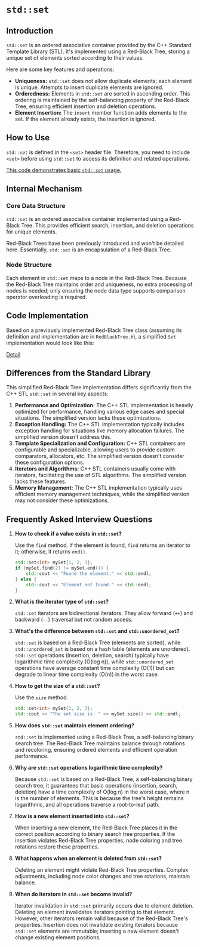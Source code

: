 # `std::set`

## Introduction

`std::set` is an ordered associative container provided by the C++ Standard Template Library (STL).  It's implemented using a Red-Black Tree, storing a unique set of elements sorted according to their values.

Here are some key features and operations:

- **Uniqueness:** `std::set` does not allow duplicate elements; each element is unique.  Attempts to insert duplicate elements are ignored.
- **Orderedness:** Elements in `std::set` are sorted in ascending order. This ordering is maintained by the self-balancing property of the Red-Black Tree, ensuring efficient insertion and deletion operations.
- **Element Insertion:** The `insert` member function adds elements to the set. If the element already exists, the insertion is ignored.

## How to Use

`std::set` is defined in the `<set>` header file.  Therefore, you need to include `<set>` before using `std::set` to access its definition and related operations.

[This code demonstrates basic `std::set` usage.](usage.cpp)

## Internal Mechanism

### Core Data Structure

`std::set` is an ordered associative container implemented using a Red-Black Tree. This provides efficient search, insertion, and deletion operations for unique elements.

Red-Black Trees have been previously introduced and won't be detailed here.  Essentially, `std::set` is an encapsulation of a Red-Black Tree.

### Node Structure

Each element in `std::set` maps to a node in the Red-Black Tree.  Because the Red-Black Tree maintains order and uniqueness, no extra processing of nodes is needed; only ensuring the node data type supports comparison operator overloading is required.

## Code Implementation

Based on a previously implemented Red-Black Tree class (assuming its definition and implementation are in `RedBlackTree.h`), a simplified `Set` implementation would look like this:


[Detail](Implementation.md)


## Differences from the Standard Library

This simplified Red-Black Tree implementation differs significantly from the C++ STL `std::set` in several key aspects:

1. **Performance and Optimization:** The C++ STL implementation is heavily optimized for performance, handling various edge cases and special situations. The simplified version lacks these optimizations.
2. **Exception Handling:** The C++ STL implementation typically includes exception handling for situations like memory allocation failures. The simplified version doesn't address this.
3. **Template Specialization and Configuration:** C++ STL containers are configurable and specializable, allowing users to provide custom comparators, allocators, etc. The simplified version doesn't consider these configuration options.
4. **Iterators and Algorithms:** C++ STL containers usually come with iterators, facilitating the use of STL algorithms. The simplified version lacks these features.
5. **Memory Management:** The C++ STL implementation typically uses efficient memory management techniques, while the simplified version may not consider these optimizations.


## Frequently Asked Interview Questions

1. **How to check if a value exists in `std::set`?**

   Use the `find` method.  If the element is found, `find` returns an iterator to it; otherwise, it returns `end()`.

   ```cpp
   std::set<int> mySet{1, 2, 3};
   if (mySet.find(2) != mySet.end()) {
       std::cout << "Found the element." << std::endl;
   } else {
       std::cout << "Element not found." << std::endl;
   }
   ```

2. **What is the iterator type of `std::set`?**

   `std::set` iterators are bidirectional iterators.  They allow forward (`++`) and backward (`--`) traversal but not random access.

3. **What's the difference between `std::set` and `std::unordered_set`?**

   `std::set` is based on a Red-Black Tree (elements are sorted), while `std::unordered_set` is based on a hash table (elements are unordered).  `std::set` operations (insertion, deletion, search) typically have logarithmic time complexity (O(log n)), while `std::unordered_set` operations have average constant time complexity (O(1)) but can degrade to linear time complexity (O(n)) in the worst case.

4. **How to get the size of a `std::set`?**

   Use the `size` method.

   ```cpp
   std::set<int> mySet{1, 2, 3};
   std::cout << "The set size is: " << mySet.size() << std::endl;
   ```

5. **How does `std::set` maintain element ordering?**

   `std::set` is implemented using a Red-Black Tree, a self-balancing binary search tree.  The Red-Black Tree maintains balance through rotations and recoloring, ensuring ordered elements and efficient operation performance.

6. **Why are `std::set` operations logarithmic time complexity?**

   Because `std::set` is based on a Red-Black Tree, a self-balancing binary search tree, it guarantees that basic operations (insertion, search, deletion) have a time complexity of O(log n) in the worst case, where n is the number of elements.  This is because the tree's height remains logarithmic, and all operations traverse a root-to-leaf path.

7. **How is a new element inserted into `std::set`?**

   When inserting a new element, the Red-Black Tree places it in the correct position according to binary search tree properties. If the insertion violates Red-Black Tree properties, node coloring and tree rotations restore these properties.

8. **What happens when an element is deleted from `std::set`?**

   Deleting an element might violate Red-Black Tree properties.  Complex adjustments, including node color changes and tree rotations, maintain balance.

9. **When do iterators in `std::set` become invalid?**

   Iterator invalidation in `std::set` primarily occurs due to element deletion.  Deleting an element invalidates iterators pointing to that element. However, other iterators remain valid because of the Red-Black Tree's properties.  Insertion does not invalidate existing iterators because `std::set` elements are immutable; inserting a new element doesn't change existing element positions.